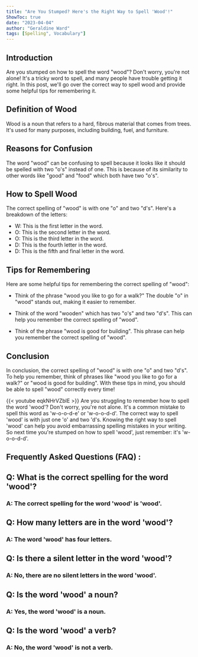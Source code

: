 ```yaml
---
title: "Are You Stumped? Here's the Right Way to Spell 'Wood'!"
ShowToc: true 
date: "2023-04-04"
author: "Geraldine Ward" 
tags: [Spelling", Vocabulary"]
---
```

## Introduction

Are you stumped on how to spell the word "wood"? Don't worry, you're not alone! It's a tricky word to spell, and many people have trouble getting it right. In this post, we'll go over the correct way to spell wood and provide some helpful tips for remembering it. 

## Definition of Wood

Wood is a noun that refers to a hard, fibrous material that comes from trees. It's used for many purposes, including building, fuel, and furniture.

## Reasons for Confusion

The word "wood" can be confusing to spell because it looks like it should be spelled with two "o's" instead of one. This is because of its similarity to other words like "good" and "food" which both have two "o's".

## How to Spell Wood

The correct spelling of "wood" is with one "o" and two "d's". Here's a breakdown of the letters:

- W: This is the first letter in the word.
- O: This is the second letter in the word.
- O: This is the third letter in the word.
- D: This is the fourth letter in the word.
- D: This is the fifth and final letter in the word.

## Tips for Remembering

Here are some helpful tips for remembering the correct spelling of "wood":

- Think of the phrase "wood you like to go for a walk?" The double "o" in "wood" stands out, making it easier to remember.

- Think of the word "wooden" which has two "o's" and two "d's". This can help you remember the correct spelling of "wood".

- Think of the phrase "wood is good for building". This phrase can help you remember the correct spelling of "wood".

## Conclusion

In conclusion, the correct spelling of "wood" is with one "o" and two "d's". To help you remember, think of phrases like "wood you like to go for a walk?" or "wood is good for building". With these tips in mind, you should be able to spell "wood" correctly every time!

{{< youtube eqkNHrVZblE >}} 
Are you struggling to remember how to spell the word 'wood'? Don't worry, you're not alone. It's a common mistake to spell this word as 'w-o-o-d-e' or 'w-o-o-d-d'. The correct way to spell 'wood' is with just one 'o' and two 'd's. Knowing the right way to spell 'wood' can help you avoid embarrassing spelling mistakes in your writing. So next time you're stumped on how to spell 'wood', just remember: it's 'w-o-o-d-d'.

## Frequently Asked Questions (FAQ) :
<h2>Q: What is the correct spelling for the word 'wood'?</h2>
<h3>A: The correct spelling for the word 'wood' is 'wood'.</h3>

<h2>Q: How many letters are in the word 'wood'?</h2>
<h3>A: The word 'wood' has four letters.</h3>

<h2>Q: Is there a silent letter in the word 'wood'?</h2>
<h3>A: No, there are no silent letters in the word 'wood'.</h3>

<h2>Q: Is the word 'wood' a noun?</h2>
<h3>A: Yes, the word 'wood' is a noun.</h3>

<h2>Q: Is the word 'wood' a verb?</h2>
<h3>A: No, the word 'wood' is not a verb.</h3>






